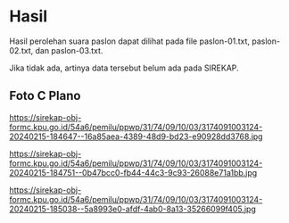 # Hasil

Hasil perolehan suara paslon dapat dilihat pada file paslon-01.txt, paslon-02.txt, dan paslon-03.txt.

Jika tidak ada, artinya data tersebut belum ada pada SIREKAP.

## Foto C Plano

https://sirekap-obj-formc.kpu.go.id/54a6/pemilu/ppwp/31/74/09/10/03/3174091003124-20240215-184647--16a85aea-4389-48d9-bd23-e90928dd3768.jpg

https://sirekap-obj-formc.kpu.go.id/54a6/pemilu/ppwp/31/74/09/10/03/3174091003124-20240215-184751--0b47bcc0-fb44-44c3-9c93-26088e71a1bb.jpg

https://sirekap-obj-formc.kpu.go.id/54a6/pemilu/ppwp/31/74/09/10/03/3174091003124-20240215-185038--5a8993e0-afdf-4ab0-8a13-35266099f405.jpg
